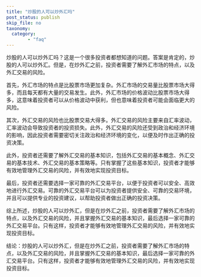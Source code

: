 ```yaml
---
title: "炒股的人可以炒外汇吗"
post_status: publish
skip_file: no
taxonomy:
  category:
        - "faq"
---
```


炒股的人可以炒外汇吗？这是一个很多投资者都想知道的问题。答案是肯定的，炒股的人可以炒外汇。但是，在炒外汇之前，投资者需要了解外汇市场的特点，以及外汇交易的风险。

首先，外汇市场的特点是比股票市场更加复杂。外汇市场的交易量比股票市场大得多，而且每天都有大量的交易发生。此外，外汇市场的价格波动比股票市场大得多，这意味着投资者可以从价格波动中获利，但也意味着投资者可能会面临更大的风险。

其次，外汇交易的风险也比股票交易大得多。外汇交易的风险主要来自汇率波动，汇率波动会导致投资者的投资损失。此外，外汇交易的风险还受到政治和经济环境的影响，因此投资者需要密切关注政治和经济环境的变化，以便及时作出正确的投资决策。

此外，投资者还需要了解外汇交易的基本知识，包括外汇交易的基本概念、外汇交易的基本技术、外汇交易的基本策略等。只有掌握了这些基本知识，投资者才能够有效地管理外汇交易的风险，并有效地实现投资目标。

最后，投资者还需要选择一家可靠的外汇交易平台，以便于投资者可以安全、高效地进行外汇交易。可靠的外汇交易平台可以为投资者提供安全、可靠的交易环境，并且可以提供专业的投资建议，以帮助投资者做出正确的投资决策。

综上所述，炒股的人可以炒外汇，但是在炒外汇之前，投资者需要了解外汇市场的特点，以及外汇交易的风险，并且掌握外汇交易的基本知识，最后选择一家可靠的外汇交易平台。只有这样，投资者才能够有效地管理外汇交易的风险，并有效地实现投资目标。

结论：炒股的人可以炒外汇，但是在炒外汇之前，投资者需要了解外汇市场的特点，以及外汇交易的风险，并且掌握外汇交易的基本知识，最后选择一家可靠的外汇交易平台。只有这样，投资者才能够有效地管理外汇交易的风险，并有效地实现投资目标。
